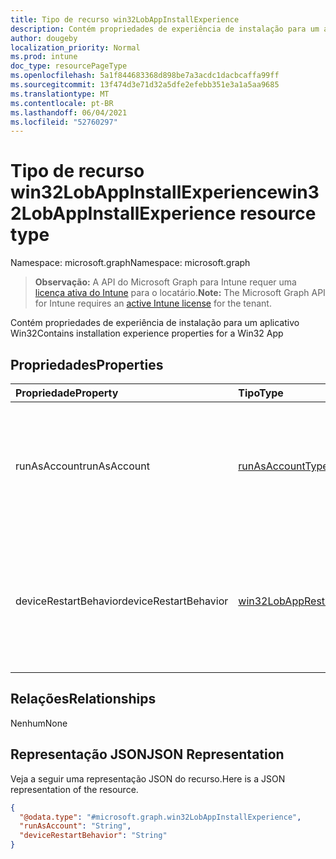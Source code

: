 ```yaml
---
title: Tipo de recurso win32LobAppInstallExperience
description: Contém propriedades de experiência de instalação para um aplicativo Win32
author: dougeby
localization_priority: Normal
ms.prod: intune
doc_type: resourcePageType
ms.openlocfilehash: 5a1f844683368d898be7a3acdc1dacbcaffa99ff
ms.sourcegitcommit: 13f474d3e71d32a5dfe2efebb351e3a1a5aa9685
ms.translationtype: MT
ms.contentlocale: pt-BR
ms.lasthandoff: 06/04/2021
ms.locfileid: "52760297"
---
```

# <a name="win32lobappinstallexperience-resource-type"></a><span data-ttu-id="23f62-103">Tipo de recurso win32LobAppInstallExperience</span><span class="sxs-lookup"><span data-stu-id="23f62-103">win32LobAppInstallExperience resource type</span></span>

<span data-ttu-id="23f62-104">Namespace: microsoft.graph</span><span class="sxs-lookup"><span data-stu-id="23f62-104">Namespace: microsoft.graph</span></span>

> <span data-ttu-id="23f62-105">**Observação:** A API do Microsoft Graph para Intune requer uma [licença ativa do Intune](https://go.microsoft.com/fwlink/?linkid=839381) para o locatário.</span><span class="sxs-lookup"><span data-stu-id="23f62-105">**Note:** The Microsoft Graph API for Intune requires an [active Intune license](https://go.microsoft.com/fwlink/?linkid=839381) for the tenant.</span></span>

<span data-ttu-id="23f62-106">Contém propriedades de experiência de instalação para um aplicativo Win32</span><span class="sxs-lookup"><span data-stu-id="23f62-106">Contains installation experience properties for a Win32 App</span></span>

## <a name="properties"></a><span data-ttu-id="23f62-107">Propriedades</span><span class="sxs-lookup"><span data-stu-id="23f62-107">Properties</span></span>
|<span data-ttu-id="23f62-108">Propriedade</span><span class="sxs-lookup"><span data-stu-id="23f62-108">Property</span></span>|<span data-ttu-id="23f62-109">Tipo</span><span class="sxs-lookup"><span data-stu-id="23f62-109">Type</span></span>|<span data-ttu-id="23f62-110">Descrição</span><span class="sxs-lookup"><span data-stu-id="23f62-110">Description</span></span>|
|:---|:---|:---|
|<span data-ttu-id="23f62-111">runAsAccount</span><span class="sxs-lookup"><span data-stu-id="23f62-111">runAsAccount</span></span>|[<span data-ttu-id="23f62-112">runAsAccountType</span><span class="sxs-lookup"><span data-stu-id="23f62-112">runAsAccountType</span></span>](../resources/intune-apps-runasaccounttype.md)|<span data-ttu-id="23f62-113">Indica o tipo de contexto de execução em que o aplicativo é executado.</span><span class="sxs-lookup"><span data-stu-id="23f62-113">Indicates the type of execution context the app runs in.</span></span> <span data-ttu-id="23f62-114">Os valores possíveis são: `system` e `user`.</span><span class="sxs-lookup"><span data-stu-id="23f62-114">Possible values are: `system`, `user`.</span></span>|
|<span data-ttu-id="23f62-115">deviceRestartBehavior</span><span class="sxs-lookup"><span data-stu-id="23f62-115">deviceRestartBehavior</span></span>|[<span data-ttu-id="23f62-116">win32LobAppRestartBehavior</span><span class="sxs-lookup"><span data-stu-id="23f62-116">win32LobAppRestartBehavior</span></span>](../resources/intune-apps-win32lobapprestartbehavior.md)|<span data-ttu-id="23f62-117">Comportamento de reinicialização do dispositivo.</span><span class="sxs-lookup"><span data-stu-id="23f62-117">Device restart behavior.</span></span> <span data-ttu-id="23f62-118">Os valores possíveis são: `basedOnReturnCode`, `allow`, `suppress`, `force`.</span><span class="sxs-lookup"><span data-stu-id="23f62-118">Possible values are: `basedOnReturnCode`, `allow`, `suppress`, `force`.</span></span>|

## <a name="relationships"></a><span data-ttu-id="23f62-119">Relações</span><span class="sxs-lookup"><span data-stu-id="23f62-119">Relationships</span></span>
<span data-ttu-id="23f62-120">Nenhum</span><span class="sxs-lookup"><span data-stu-id="23f62-120">None</span></span>

## <a name="json-representation"></a><span data-ttu-id="23f62-121">Representação JSON</span><span class="sxs-lookup"><span data-stu-id="23f62-121">JSON Representation</span></span>
<span data-ttu-id="23f62-122">Veja a seguir uma representação JSON do recurso.</span><span class="sxs-lookup"><span data-stu-id="23f62-122">Here is a JSON representation of the resource.</span></span>
<!-- {
  "blockType": "resource",
  "@odata.type": "microsoft.graph.win32LobAppInstallExperience"
}
-->
``` json
{
  "@odata.type": "#microsoft.graph.win32LobAppInstallExperience",
  "runAsAccount": "String",
  "deviceRestartBehavior": "String"
}
```




